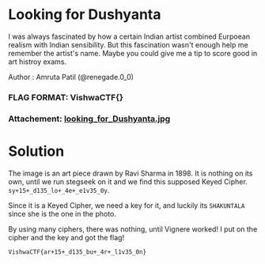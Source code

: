 Looking for Dushyanta
=

I was always fascinated by how a certain Indian artist combined Eurpoean realism with Indian sensibility. But this fascination wasn't enough help me remember the artist's name. Maybe you could give me a tip to score good in art histroy exams.

Author : Amruta Patil (@renegade.0_0)

### FLAG FORMAT: VishwaCTF{}
### Attachement: [looking_for_Dushyanta.jpg](https://vishwactf.s3.amazonaws.com/files/attachments/looking_for_Dushyanta_5ec6c684-c947-4200-b6d2-9ad7643d02f6.jpg?X-Amz-Algorithm=AWS4-HMAC-SHA256&X-Amz-Credential=AKIA6GUFVMV6HO3NYL6Z%2F20240204%2Fap-south-1%2Fs3%2Faws4_request&X-Amz-Date=20240204T191813Z&X-Amz-Expires=3600&X-Amz-SignedHeaders=host&X-Amz-Signature=9fa56c61398d65aa4ab202ae4678ebbbbbe6ccbc93699284489d9908d105b2e6)

Solution
=

The image is an art piece drawn by Ravi Sharma in 1898. It is nothing on its own, until we run stegseek on it and we find this supposed Keyed Cipher. `sy+15+_d135_lo+_4e+_e1v35_0y`.

Since it is a Keyed Cipher, we need a key for it, and luckily its `SHAKUNTALA` since she is the one in the photo.

By using many ciphers, there was nothing, until Vignere worked! I put on the cipher and the key and got the flag!

`VishwaCTF{ar+15+_d135_bu+_4r+_l1v35_0n}`
